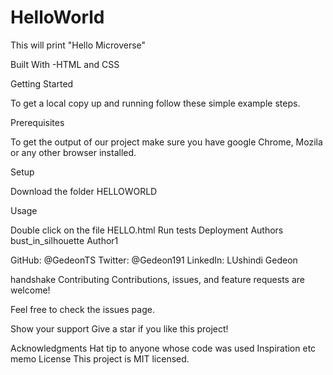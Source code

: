 # HelloWorld
This will print "Hello Microverse"

Built With
-HTML and CSS

Getting Started



To get a local copy up and running follow these simple example steps.

Prerequisites

To get the output of our project make sure you have google Chrome, Mozila or any other browser installed.

Setup

Download the folder HELLOWORLD

Usage

Double click on the file HELLO.html
Run tests
Deployment
Authors
bust_in_silhouette Author1

GitHub: @GedeonTS
Twitter: @Gedeon191
LinkedIn: LUshindi Gedeon

handshake Contributing
Contributions, issues, and feature requests are welcome!

Feel free to check the issues page.

Show your support
Give a star if you like this project!

Acknowledgments
Hat tip to anyone whose code was used
Inspiration
etc
memo License
This project is MIT licensed.